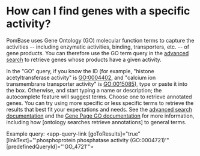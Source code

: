 # How can I find genes with a specific activity?
<!-- pombase_categories: Finding data,Using ontologies -->

PomBase uses Gene Ontology (GO) molecular function terms to capture
the activities -- including enzymatic activities, binding,
transporters, etc. -- of gene products. You can therefore use the GO
term query in the [advanced search](/query) to retrieve genes whose
products have a given activity.

In the "GO" query, if you know the ID (for example, "histone
acetyltransferase activity" is [GO:0004402](/term/GO:0004402), and "calcium ion
transmembrane transporter activity" is [GO:0015085](/term/GO:0015085)), type or paste it
into the box. Otherwise, and start typing a name or description; the
autocomplete feature will suggest terms. Choose one to retrieve
annotated genes. You can try using more specific or less specific
terms to retrieve the results that best fit your expectations and
needs. See the [advanced search documentation](documentation/advanced-search)
and the [Gene Page GO documentation](/documentation/gene-page-gene-ontology) 
for more information, including how [ontology searches retrieve
annotations] to general terms.

Example query: <app-query-link [goToResults]="true" [linkText]="'phosphoprotein phosphatase activity (GO:0004721)'"
    [predefinedQueryId]="'GO_4721'">
</app-query-link>


